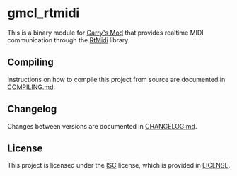 # gmcl\_rtmidi

This is a binary module for [Garry's Mod](https://gmod.facepunch.com/) that
provides realtime MIDI communication through the
[RtMidi](https://www.music.mcgill.ca/~gary/rtmidi/) library.

## Compiling

Instructions on how to compile this project from source are documented in
[COMPILING.md](COMPILING.md).

## Changelog

Changes between versions are documented in [CHANGELOG.md](CHANGELOG.md).

## License

This project is licensed under the [ISC](https://spdx.org/licenses/ISC) license,
which is provided in [LICENSE](LICENSE).
